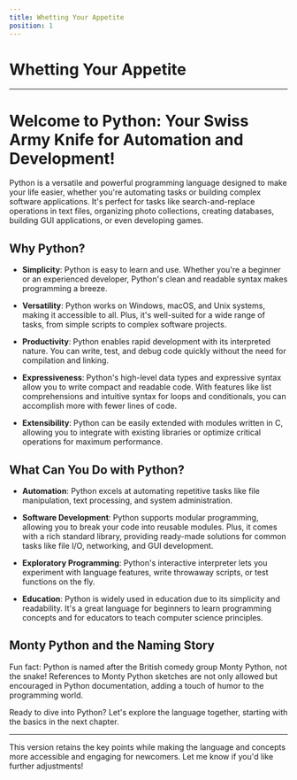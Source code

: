 ```yaml
---
title: Whetting Your Appetite
position: 1
---
```


# Whetting Your Appetite

---

# Welcome to Python: Your Swiss Army Knife for Automation and Development!

Python is a versatile and powerful programming language designed to make your life easier, whether you're automating tasks or building complex software applications. It's perfect for tasks like search-and-replace operations in text files, organizing photo collections, creating databases, building GUI applications, or even developing games.

## Why Python?

- **Simplicity**: Python is easy to learn and use. Whether you're a beginner or an experienced developer, Python's clean and readable syntax makes programming a breeze.
  
- **Versatility**: Python works on Windows, macOS, and Unix systems, making it accessible to all. Plus, it's well-suited for a wide range of tasks, from simple scripts to complex software projects.

- **Productivity**: Python enables rapid development with its interpreted nature. You can write, test, and debug code quickly without the need for compilation and linking.

- **Expressiveness**: Python's high-level data types and expressive syntax allow you to write compact and readable code. With features like list comprehensions and intuitive syntax for loops and conditionals, you can accomplish more with fewer lines of code.

- **Extensibility**: Python can be easily extended with modules written in C, allowing you to integrate with existing libraries or optimize critical operations for maximum performance.

## What Can You Do with Python?

- **Automation**: Python excels at automating repetitive tasks like file manipulation, text processing, and system administration.

- **Software Development**: Python supports modular programming, allowing you to break your code into reusable modules. Plus, it comes with a rich standard library, providing ready-made solutions for common tasks like file I/O, networking, and GUI development.

- **Exploratory Programming**: Python's interactive interpreter lets you experiment with language features, write throwaway scripts, or test functions on the fly.

- **Education**: Python is widely used in education due to its simplicity and readability. It's a great language for beginners to learn programming concepts and for educators to teach computer science principles.

## Monty Python and the Naming Story

Fun fact: Python is named after the British comedy group Monty Python, not the snake! References to Monty Python sketches are not only allowed but encouraged in Python documentation, adding a touch of humor to the programming world.

Ready to dive into Python? Let's explore the language together, starting with the basics in the next chapter.

--- 

This version retains the key points while making the language and concepts more accessible and engaging for newcomers. Let me know if you'd like further adjustments!